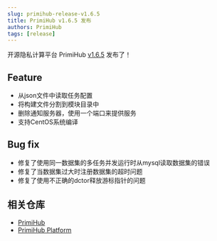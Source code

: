 ```yaml
---
slug: primihub-release-v1.6.5
title: PrimiHub v1.6.5 发布
authors: PrimiHub
tags: [release]
---
```


开源隐私计算平台 PrimiHub [v1.6.5](https://github.com/primihub/primihub/releases/tag/1.6.5) 发布了！

## Feature

- 从json文件中读取任务配置
- 将构建文件分割到模块目录中
- 删除通知服务器，使用一个端口来提供服务
- 支持CentOS系统编译

## Bug fix

- 修复了使用同一数据集的多任务并发运行时从mysql读取数据集的错误
- 修复了当数据集过大时注册数据集的超时问题
- 修复了使用不正确的dctor释放游标指针的问题

## 相关仓库

* [PrimiHub](https://github.com/primihub/primihub)
* [PrimiHub Platform](https://github.com/primihub/primihub-platform)